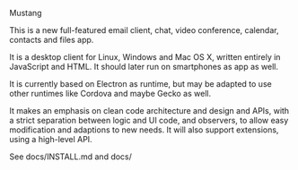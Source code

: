 <!--
SPDX-FileCopyrightText: 2024 Mustang GmbH <contact@mustang.im>>

SPDX-License-Identifier: EUPL-1.2
-->

Mustang

This is a new full-featured email client, chat, video conference,
calendar, contacts and files app.

It is a desktop client for Linux, Windows and Mac OS X, written
entirely in JavaScript and HTML. It should later run on smartphones
as app as well.

It is currently based on Electron as runtime, but may be adapted
to use other runtimes like Cordova and maybe Gecko as well.

It makes an emphasis on clean code architecture and design and APIs,
with a strict separation between logic and UI code, and observers,
to allow easy modification and adaptions to new needs.
It will also support extensions, using a high-level API.

See docs/INSTALL.md and docs/
